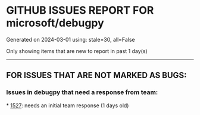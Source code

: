 
# GITHUB ISSUES REPORT FOR microsoft/debugpy


Generated on 2024-03-01 using: stale=30, all=False


Only showing items that are new to report in past 1 day(s)


---

## FOR ISSUES THAT ARE NOT MARKED AS BUGS:


### Issues in debugpy that need a response from team:


\* [1527](https://github.com/microsoft/debugpy/issues/1527 "Debug should skip arguments assignment for step into action by default"): needs an initial team response (1 days old)
